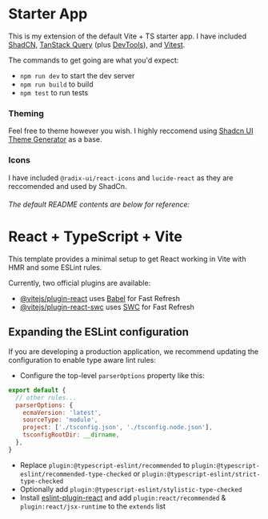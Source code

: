 # Starter App
This is my extension of the default Vite + TS starter app. I have included [ShadCN](https://ui.shadcn.com/), [TanStack Query](https://tanstack.com/query/latest) (plus [DevTools](https://tanstack.com/query/latest/docs/framework/react/devtools)), and [Vitest](https://vitest.dev/).

The commands to get going are what you'd expect:
- `npm run dev` to start the dev server
- `npm run build` to build
- `npm test` to run tests

### Theming
Feel free to theme however you wish. I highly reccomend using [Shadcn UI Theme Generator](https://zippystarter.com/tools/shadcn-ui-theme-generator) as a base.

### Icons
I have included `@radix-ui/react-icons` and `lucide-react` as they are reccomended and used by ShadCn.

###### The default README contents are below for reference:

# React + TypeScript + Vite

This template provides a minimal setup to get React working in Vite with HMR and some ESLint rules.

Currently, two official plugins are available:

- [@vitejs/plugin-react](https://github.com/vitejs/vite-plugin-react/blob/main/packages/plugin-react/README.md) uses [Babel](https://babeljs.io/) for Fast Refresh
- [@vitejs/plugin-react-swc](https://github.com/vitejs/vite-plugin-react-swc) uses [SWC](https://swc.rs/) for Fast Refresh

## Expanding the ESLint configuration

If you are developing a production application, we recommend updating the configuration to enable type aware lint rules:

- Configure the top-level `parserOptions` property like this:

```js
export default {
  // other rules...
  parserOptions: {
    ecmaVersion: 'latest',
    sourceType: 'module',
    project: ['./tsconfig.json', './tsconfig.node.json'],
    tsconfigRootDir: __dirname,
  },
}
```

- Replace `plugin:@typescript-eslint/recommended` to `plugin:@typescript-eslint/recommended-type-checked` or `plugin:@typescript-eslint/strict-type-checked`
- Optionally add `plugin:@typescript-eslint/stylistic-type-checked`
- Install [eslint-plugin-react](https://github.com/jsx-eslint/eslint-plugin-react) and add `plugin:react/recommended` & `plugin:react/jsx-runtime` to the `extends` list
